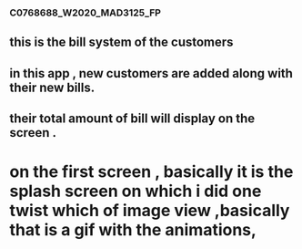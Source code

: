 ### C0768688_W2020_MAD3125_FP

## this is the bill system of the customers

## in this app , new customers are added along with their new bills.

## their total amount of bill will display on the screen .

# on the first screen , basically it is the splash screen on which i did one twist which of image view  ,basically that is a gif with the animations, 
